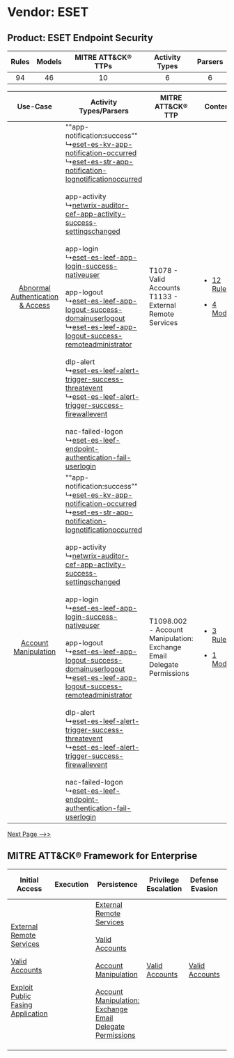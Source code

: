 Vendor: ESET
============
Product: ESET Endpoint Security
-------------------------------
| Rules | Models | MITRE ATT&CK® TTPs | Activity Types | Parsers |
|:-----:|:------:|:------------------:|:--------------:|:-------:|
|  94   |   46   |         10         |       6        |    6    |

|    Use-Case    | Activity Types/Parsers    | MITRE ATT&CK® TTP    | Content    |
|:----:| ---- | ---- | ---- |
| [Abnormal Authentication & Access](../../../UseCases/uc_abnormal_authentication_&_access.md) |  ""app-notification:success""<br> ↳[eset-es-kv-app-notification-occurred](Ps/pC_eseteskvappnotificationoccurred.md)<br> ↳[eset-es-str-app-notification-lognotificationoccurred](Ps/pC_esetesstrappnotificationlognotificationoccurred.md)<br><br> app-activity<br> ↳[netwrix-auditor-cef-app-activity-success-settingschanged](Ps/pC_netwrixauditorcefappactivitysuccesssettingschanged.md)<br><br> app-login<br> ↳[eset-es-leef-app-login-success-nativeuser](Ps/pC_esetesleefapploginsuccessnativeuser.md)<br><br> app-logout<br> ↳[eset-es-leef-app-logout-success-domainuserlogout](Ps/pC_esetesleefapplogoutsuccessdomainuserlogout.md)<br> ↳[eset-es-leef-app-logout-success-remoteadministrator](Ps/pC_esetesleefapplogoutsuccessremoteadministrator.md)<br><br> dlp-alert<br> ↳[eset-es-leef-alert-trigger-success-threatevent](Ps/pC_esetesleefalerttriggersuccessthreatevent.md)<br> ↳[eset-es-leef-alert-trigger-success-firewallevent](Ps/pC_esetesleefalerttriggersuccessfirewallevent.md)<br><br> nac-failed-logon<br> ↳[eset-es-leef-endpoint-authentication-fail-userlogin](Ps/pC_esetesleefendpointauthenticationfailuserlogin.md)<br> | T1078 - Valid Accounts<br>T1133 - External Remote Services<br>    | [<ul><li>12 Rules</li></ul><ul><li>4 Models</li></ul>](RM/r_m_eset_eset_endpoint_security_Abnormal_Authentication_&_Access.md) |
|    [Account Manipulation](../../../UseCases/uc_account_manipulation.md)    |  ""app-notification:success""<br> ↳[eset-es-kv-app-notification-occurred](Ps/pC_eseteskvappnotificationoccurred.md)<br> ↳[eset-es-str-app-notification-lognotificationoccurred](Ps/pC_esetesstrappnotificationlognotificationoccurred.md)<br><br> app-activity<br> ↳[netwrix-auditor-cef-app-activity-success-settingschanged](Ps/pC_netwrixauditorcefappactivitysuccesssettingschanged.md)<br><br> app-login<br> ↳[eset-es-leef-app-login-success-nativeuser](Ps/pC_esetesleefapploginsuccessnativeuser.md)<br><br> app-logout<br> ↳[eset-es-leef-app-logout-success-domainuserlogout](Ps/pC_esetesleefapplogoutsuccessdomainuserlogout.md)<br> ↳[eset-es-leef-app-logout-success-remoteadministrator](Ps/pC_esetesleefapplogoutsuccessremoteadministrator.md)<br><br> dlp-alert<br> ↳[eset-es-leef-alert-trigger-success-threatevent](Ps/pC_esetesleefalerttriggersuccessthreatevent.md)<br> ↳[eset-es-leef-alert-trigger-success-firewallevent](Ps/pC_esetesleefalerttriggersuccessfirewallevent.md)<br><br> nac-failed-logon<br> ↳[eset-es-leef-endpoint-authentication-fail-userlogin](Ps/pC_esetesleefendpointauthenticationfailuserlogin.md)<br> | T1098.002 - Account Manipulation: Exchange Email Delegate Permissions<br> | [<ul><li>3 Rules</li></ul><ul><li>1 Models</li></ul>](RM/r_m_eset_eset_endpoint_security_Account_Manipulation.md)    |
[Next Page -->>](2_ds_eset_eset_endpoint_security.md)

MITRE ATT&CK® Framework for Enterprise
--------------------------------------
| Initial Access                                                                                                                                                                                                                         | Execution | Persistence                                                                                                                                                                                                                                                                                                                                 | Privilege Escalation                                                | Defense Evasion                                                     | Credential Access | Discovery | Lateral Movement | Collection                                                                                                                                                            | Command and Control                                                                                                                                                                                                      | Exfiltration                                                                | Impact |
| -------------------------------------------------------------------------------------------------------------------------------------------------------------------------------------------------------------------------------------- | --------- | ------------------------------------------------------------------------------------------------------------------------------------------------------------------------------------------------------------------------------------------------------------------------------------------------------------------------------------------- | ------------------------------------------------------------------- | ------------------------------------------------------------------- | ----------------- | --------- | ---------------- | --------------------------------------------------------------------------------------------------------------------------------------------------------------------- | ------------------------------------------------------------------------------------------------------------------------------------------------------------------------------------------------------------------------ | --------------------------------------------------------------------------- | ------ |
| [External Remote Services](https://attack.mitre.org/techniques/T1133)<br><br>[Valid Accounts](https://attack.mitre.org/techniques/T1078)<br><br>[Exploit Public Fasing Application](https://attack.mitre.org/techniques/T1190)<br><br> |           | [External Remote Services](https://attack.mitre.org/techniques/T1133)<br><br>[Valid Accounts](https://attack.mitre.org/techniques/T1078)<br><br>[Account Manipulation](https://attack.mitre.org/techniques/T1098)<br><br>[Account Manipulation: Exchange Email Delegate Permissions](https://attack.mitre.org/techniques/T1098/002)<br><br> | [Valid Accounts](https://attack.mitre.org/techniques/T1078)<br><br> | [Valid Accounts](https://attack.mitre.org/techniques/T1078)<br><br> |                   |           |                  | [Email Collection](https://attack.mitre.org/techniques/T1114)<br><br>[Email Collection: Email Forwarding Rule](https://attack.mitre.org/techniques/T1114/003)<br><br> | [Proxy: Multi-hop Proxy](https://attack.mitre.org/techniques/T1090/003)<br><br>[Application Layer Protocol](https://attack.mitre.org/techniques/T1071)<br><br>[Proxy](https://attack.mitre.org/techniques/T1090)<br><br> | [Automated Exfiltration](https://attack.mitre.org/techniques/T1020)<br><br> |        |
